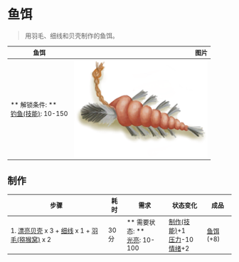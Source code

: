 # 鱼饵  
> 用羽毛、细线和贝壳制作的鱼饵。  
  
  鱼饵  |   图片   
 ----  |  ----:   
 ** 解锁条件: **<br>[钓鱼(技能)](Skill_Fishing.md): 10-150  |  <img decoding="async" src="Sprite/FishBait.png" href="a.md" style="max-width:300px;max-height:300px;">   
  
## 制作  
步骤  |  耗时  |  需求  |  状态变化  |  成品  
----  |  ----  |  ----  |  ----  |  ----  
1. [漂亮贝壳](SeashellsPretty.md) x 3 + [细线](CordFiber.md) x 1 + [羽毛(猕猴窝)](Feathers.md) x 2  |  30分  |  ** 需要状态: **<br>[光亮](Light.md): 10-100  |  [制作(技能)](Skill_Crafting.md)+1<br>[压力](Stress.md)-10<br>[情绪](Morale.md)+2  |  [鱼饵](FishBait.md)(+8)  
